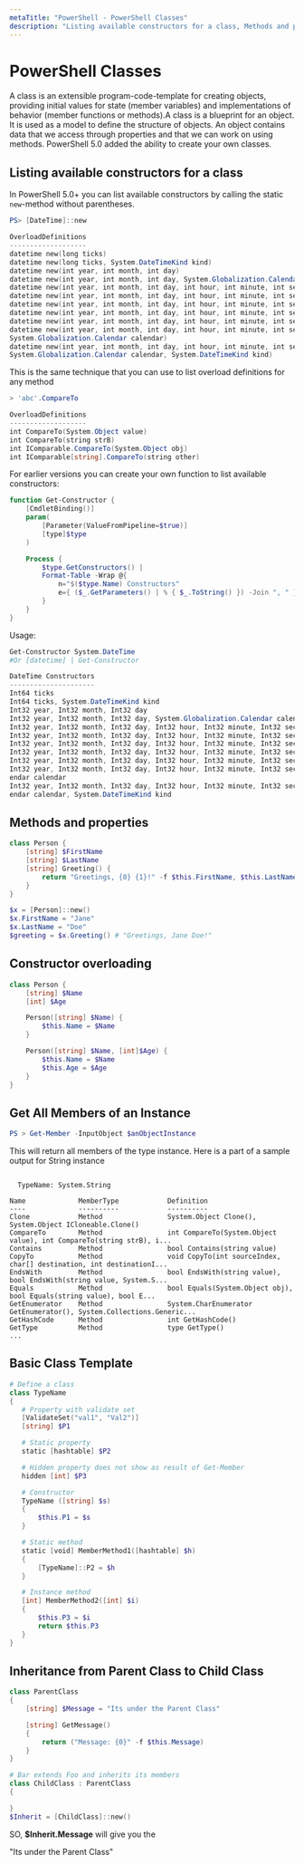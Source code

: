 ```yaml
---
metaTitle: "PowerShell - PowerShell Classes"
description: "Listing available constructors for a class, Methods and properties, Constructor overloading, Get All Members of an Instance, Basic Class Template, Inheritance from Parent Class to Child Class"
---
```


# PowerShell Classes


A class is an extensible program-code-template for creating objects, providing initial values for state (member variables) and implementations of behavior (member functions or methods).A class is a blueprint for an object. It is used as a model to define the structure of objects. An object contains data that we access through properties and that we can work on using methods. PowerShell 5.0 added the ability to create your own classes.



## Listing available constructors for a class


In PowerShell 5.0+ you can list available constructors by calling the static `new`-method without parentheses.

```powershell
PS> [DateTime]::new

OverloadDefinitions
-------------------
datetime new(long ticks)
datetime new(long ticks, System.DateTimeKind kind)
datetime new(int year, int month, int day)
datetime new(int year, int month, int day, System.Globalization.Calendar calendar)
datetime new(int year, int month, int day, int hour, int minute, int second)
datetime new(int year, int month, int day, int hour, int minute, int second, System.DateTimeKind kind)
datetime new(int year, int month, int day, int hour, int minute, int second, System.Globalization.Calendar calendar)
datetime new(int year, int month, int day, int hour, int minute, int second, int millisecond)
datetime new(int year, int month, int day, int hour, int minute, int second, int millisecond, System.DateTimeKind kind)
datetime new(int year, int month, int day, int hour, int minute, int second, int millisecond,
System.Globalization.Calendar calendar)
datetime new(int year, int month, int day, int hour, int minute, int second, int millisecond,
System.Globalization.Calendar calendar, System.DateTimeKind kind)

```

This is the same technique that you can use to list overload definitions for any method

```powershell
> 'abc'.CompareTo

OverloadDefinitions
-------------------
int CompareTo(System.Object value)
int CompareTo(string strB)
int IComparable.CompareTo(System.Object obj)
int IComparable[string].CompareTo(string other)

```

For earlier versions you can create your own function to list available constructors:

```powershell
function Get-Constructor {
    [CmdletBinding()]
    param(
        [Parameter(ValueFromPipeline=$true)]
        [type]$type
    )

    Process {
        $type.GetConstructors() | 
        Format-Table -Wrap @{
            n="$($type.Name) Constructors"
            e={ ($_.GetParameters() | % { $_.ToString() }) -Join ", " }
        }
    }
}

```

Usage:

```powershell
Get-Constructor System.DateTime    
#Or [datetime] | Get-Constructor

DateTime Constructors
---------------------
Int64 ticks
Int64 ticks, System.DateTimeKind kind
Int32 year, Int32 month, Int32 day
Int32 year, Int32 month, Int32 day, System.Globalization.Calendar calendar
Int32 year, Int32 month, Int32 day, Int32 hour, Int32 minute, Int32 second
Int32 year, Int32 month, Int32 day, Int32 hour, Int32 minute, Int32 second, System.DateTimeKind kind
Int32 year, Int32 month, Int32 day, Int32 hour, Int32 minute, Int32 second, System.Globalization.Calendar calendar
Int32 year, Int32 month, Int32 day, Int32 hour, Int32 minute, Int32 second, Int32 millisecond
Int32 year, Int32 month, Int32 day, Int32 hour, Int32 minute, Int32 second, Int32 millisecond, System.DateTimeKind kind
Int32 year, Int32 month, Int32 day, Int32 hour, Int32 minute, Int32 second, Int32 millisecond, System.Globalization.Cal
endar calendar
Int32 year, Int32 month, Int32 day, Int32 hour, Int32 minute, Int32 second, Int32 millisecond, System.Globalization.Cal
endar calendar, System.DateTimeKind kind

```



## Methods and properties


```powershell
class Person {
    [string] $FirstName
    [string] $LastName
    [string] Greeting() {
        return "Greetings, {0} {1}!" -f $this.FirstName, $this.LastName
    }
}

$x = [Person]::new()
$x.FirstName = "Jane"
$x.LastName = "Doe"
$greeting = $x.Greeting() # "Greetings, Jane Doe!"

```



## Constructor overloading


```powershell
class Person {
    [string] $Name
    [int] $Age

    Person([string] $Name) {
        $this.Name = $Name
    }

    Person([string] $Name, [int]$Age) {
        $this.Name = $Name
        $this.Age = $Age
    }
}

```



## Get All Members of an Instance


```powershell
PS > Get-Member -InputObject $anObjectInstance

```

This will return all members of the type instance. Here is a part of a sample output for String instance

```

  TypeName: System.String

Name             MemberType            Definition
----             ----------            ----------
Clone            Method                System.Object Clone(), System.Object ICloneable.Clone()
CompareTo        Method                int CompareTo(System.Object value), int CompareTo(string strB), i...
Contains         Method                bool Contains(string value)
CopyTo           Method                void CopyTo(int sourceIndex, char[] destination, int destinationI...
EndsWith         Method                bool EndsWith(string value), bool EndsWith(string value, System.S...
Equals           Method                bool Equals(System.Object obj), bool Equals(string value), bool E...
GetEnumerator    Method                System.CharEnumerator GetEnumerator(), System.Collections.Generic...
GetHashCode      Method                int GetHashCode()
GetType          Method                type GetType()
...

```



## Basic Class Template


```powershell
# Define a class
class TypeName
{
   # Property with validate set
   [ValidateSet("val1", "Val2")]
   [string] $P1

   # Static property
   static [hashtable] $P2

   # Hidden property does not show as result of Get-Member
   hidden [int] $P3

   # Constructor
   TypeName ([string] $s)
   {
       $this.P1 = $s       
   }

   # Static method
   static [void] MemberMethod1([hashtable] $h)
   {
       [TypeName]::P2 = $h
   }

   # Instance method
   [int] MemberMethod2([int] $i)
   {
       $this.P3 = $i
       return $this.P3
   }
}

```



## Inheritance from Parent Class to Child Class


```powershell
class ParentClass
{
    [string] $Message = "Its under the Parent Class"

    [string] GetMessage()
    {
        return ("Message: {0}" -f $this.Message)
    }
}

# Bar extends Foo and inherits its members
class ChildClass : ParentClass
{

}
$Inherit = [ChildClass]::new()

```

SO, **$Inherit.Message** will give you the

> 
"Its under the Parent Class"


